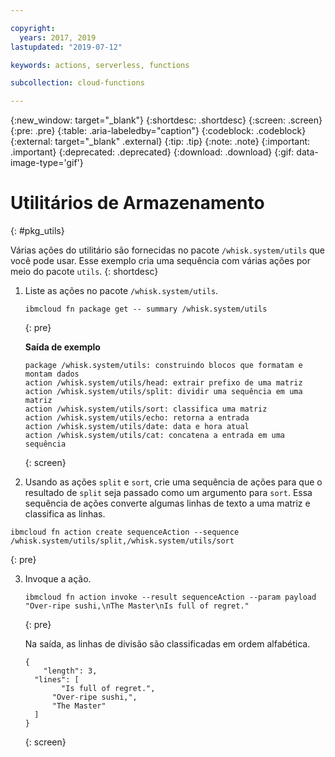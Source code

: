 ```yaml
---

copyright:
  years: 2017, 2019
lastupdated: "2019-07-12"

keywords: actions, serverless, functions

subcollection: cloud-functions

---
```


{:new_window: target="_blank"}
{:shortdesc: .shortdesc}
{:screen: .screen}
{:pre: .pre}
{:table: .aria-labeledby="caption"}
{:codeblock: .codeblock}
{:external: target="_blank" .external}
{:tip: .tip}
{:note: .note}
{:important: .important}
{:deprecated: .deprecated}
{:download: .download}
{:gif: data-image-type='gif'}


# Utilitários de Armazenamento
{: #pkg_utils}

Várias ações do utilitário são fornecidas no pacote `/whisk.system/utils` que você pode usar. Esse exemplo cria uma sequência com várias ações por meio do pacote `utils`.
{: shortdesc}

1. Liste as ações no pacote `/whisk.system/utils`.

    ```
    ibmcloud fn package get -- summary /whisk.system/utils
    ```
    {: pre}

    **Saída de exemplo**
    
    ```
    package /whisk.system/utils: construindo blocos que formatam e montam dados
   action /whisk.system/utils/head: extrair prefixo de uma matriz
   action /whisk.system/utils/split: dividir uma sequência em uma matriz
   action /whisk.system/utils/sort: classifica uma matriz
   action /whisk.system/utils/echo: retorna a entrada
   action /whisk.system/utils/date: data e hora atual
   action /whisk.system/utils/cat: concatena a entrada em uma sequência
    ```
    {: screen}

2. Usando as ações `split` e `sort`, crie uma sequência de ações para que o resultado de `split` seja passado como um argumento para `sort`. Essa sequência de ações converte algumas linhas de texto a uma matriz e classifica as linhas.

  ```
  ibmcloud fn action create sequenceAction --sequence /whisk.system/utils/split,/whisk.system/utils/sort
  ```
  {: pre}

3. Invoque a ação.

    ```
    ibmcloud fn action invoke --result sequenceAction --param payload "Over-ripe sushi,\nThe Master\nIs full of regret."
    ```
    {: pre}

    Na saída, as linhas de divisão são classificadas em ordem alfabética.
    ```
    {
        "length": 3,
      "lines": [
            "Is full of regret.",
          "Over-ripe sushi,",
          "The Master"
      ]
    }
    ```
    {: screen}







